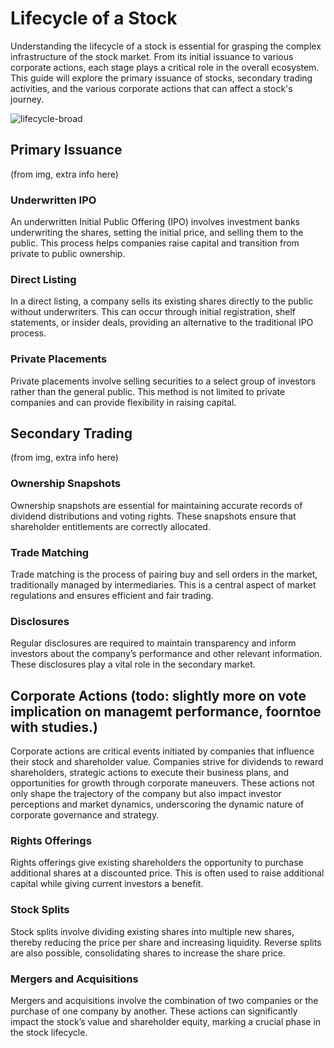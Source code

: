 # Lifecycle of a Stock

Understanding the lifecycle of a stock is essential for grasping the complex infrastructure of the stock market. From its initial issuance to various corporate actions, each stage plays a critical role in the overall ecosystem. This guide will explore the primary issuance of stocks, secondary trading activities, and the various corporate actions that can affect a stock's journey.

![lifecycle-broad](imgs/lifecycle.png)


## Primary Issuance
(from img, extra info here)

### Underwritten IPO
An underwritten Initial Public Offering (IPO) involves investment banks underwriting the shares, setting the initial price, and selling them to the public. This process helps companies raise capital and transition from private to public ownership.

### Direct Listing
In a direct listing, a company sells its existing shares directly to the public without underwriters. This can occur through initial registration, shelf statements, or insider deals, providing an alternative to the traditional IPO process.

### Private Placements
Private placements involve selling securities to a select group of investors rather than the general public. This method is not limited to private companies and can provide flexibility in raising capital.


## Secondary Trading
(from img, extra info here)

### Ownership Snapshots
Ownership snapshots are essential for maintaining accurate records of dividend distributions and voting rights. These snapshots ensure that shareholder entitlements are correctly allocated.

### Trade Matching
Trade matching is the process of pairing buy and sell orders in the market, traditionally managed by intermediaries. This is a central aspect of market regulations and ensures efficient and fair trading.

### Disclosures
Regular disclosures are required to maintain transparency and inform investors about the company’s performance and other relevant information. These disclosures play a vital role in the secondary market.


## Corporate Actions (todo: slightly more on vote implication on managemt performance, foorntoe with studies.)
Corporate actions are critical events initiated by companies that influence their stock and shareholder value. Companies strive for dividends to reward shareholders, strategic actions to execute their business plans, and opportunities for growth through corporate maneuvers. These actions not only shape the trajectory of the company but also impact investor perceptions and market dynamics, underscoring the dynamic nature of corporate governance and strategy.

### Rights Offerings
Rights offerings give existing shareholders the opportunity to purchase additional shares at a discounted price. This is often used to raise additional capital while giving current investors a benefit.

### Stock Splits
Stock splits involve dividing existing shares into multiple new shares, thereby reducing the price per share and increasing liquidity. Reverse splits are also possible, consolidating shares to increase the share price.

### Mergers and Acquisitions
Mergers and acquisitions involve the combination of two companies or the purchase of one company by another. These actions can significantly impact the stock’s value and shareholder equity, marking a crucial phase in the stock lifecycle.
